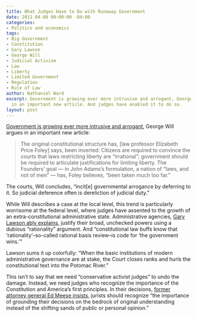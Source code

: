 ```yaml
---
title: What Judges Have to Do with Runaway Government
date: 2011-04-08 00:00:00 -04:00
categories:
- Politics and economics
tags:
- Big Government
- Constitution
- Gary Lawson
- George Will
- Judicial Activism
- Law
- Liberty
- Limited Government
- Regulation
- Rule of Law
author: Nathaniel Ward
excerpt: Government is growing ever more intrusive and arrogant, George Will argues
  in an important new article. And judges have enabled it to do so.
layout: post
---
```


[Government is growing ever more intrusive and arrogant][1], George Will argues in an important new article:

> The original constitutional structure has, [law professor Elizabeth Price Foley] says, been inverted: Citizens are required to convince the courts that laws restricting liberty are “irrational”; government should be required to articulate justifications for limiting liberty. The Founders’ goal — in John Adams’s formulation, a nation of “laws, and not of men” — has, Foley believes, “been taken much too far.”

The courts, Will concludes, “incit[e] governmental arrogance by deferring to it. So judicial deference often is dereliction of judicial duty.”<!--more-->

While Will describes a case at the local level, this trend is particularly worrisome at the federal level, where judges have assented to the growth of an extra-constitutional administrative state. Administrative agencies, [Gary Lawson ably explains][2], justify their broad, unchecked powers using a dubious “rationality” argument. And “constitutional law buffs know that ‘rationality’–so-called rational basis review–is code for ‘the government wins.’”

Lawson sums it up colorfully: “When the basic institutions of modern administrative governance are at stake, the Court closes ranks and hurls the constitutional text into the Potomac River.”

This isn’t to say that we need “conservative activist judges” to undo the damage. Instead, we need judges who recognize the importance of the Constitution and America’s first principles. In their decisions, [former attorney general Ed Meese insists][3], jurists should recognize “the importance of grounding their decisions on the bedrock of original understanding instead of the shifting sands of public or personal opinion.”

 [1]: http://www.washingtonpost.com/opinions/in-st-louis-a-protest-sign-meets-government-arrogance/2011/04/01/AFvR4wJC_story.html
 [2]: http://www.heritage.org/Research/Reports/2009/01/Limited-Government-Unlimited-Administration-Is-it-Possible-to-Restore-Constitutionalism
 [3]: http://www.heritage.org/Research/Commentary/2005/06/The-Case-for-Originalism